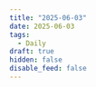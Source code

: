 ```yaml
---
title: "2025-06-03"
date: 2025-06-03
tags:
  - Daily
draft: true
hidden: false
disable_feed: false
---
```



